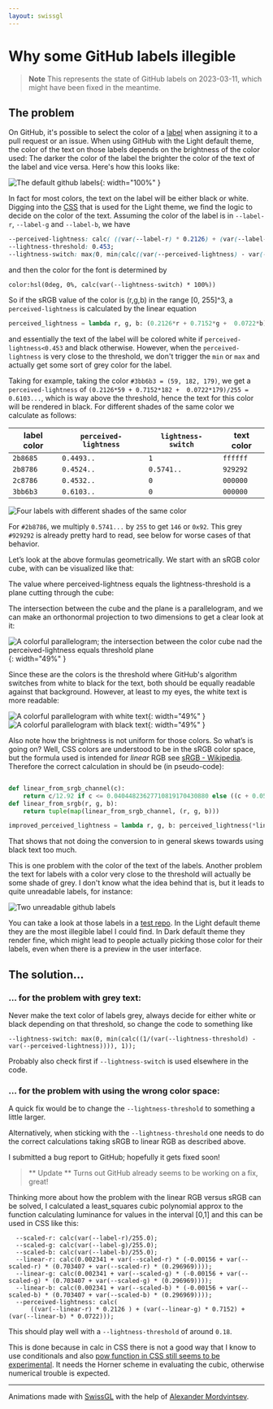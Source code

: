 ```yaml
---
layout: swissgl
---
```

# Why some GitHub labels illegible

> **Note**
> This represents the state of GitHub labels on 2023-03-11, which might have been fixed in the
> meantime.

## The problem
On GitHub, it's possible to select the color of a [label](https://docs.github.com/de/issues/using-labels-and-milestones-to-track-work/managing-labels) when assigning it to a pull request or an issue.  When using GitHub with the Light default theme, the color of the text on those labels depends on the brightness of the color used: The darker the color of the label the brighter the color of the text of the label and vice versa. Here's how this looks like:

![The default github labels](assets/images/github_labels/default_labels.png){: width="100%" }

In fact for most colors, the text on the label will be either black or white. Digging into the
[CSS](https://github.githubassets.com/assets/global-7f117b5cfae4.cssjavascript) that is used for the Light theme, we find the logic to decide on the color of the text. Assuming the color of the
label is in
`--label-r`, `--label-g` and `--label-b`, we have
```css
--perceived-lightness: calc( ((var(--label-r) * 0.2126) + (var(--label-g) * 0.7152) + (var(--label-b) * 0.0722)) / 255 );
--lightness-threshold: 0.453;
--lightness-switch: max(0, min(calc((var(--perceived-lightness) - var(--lightness-threshold)) * -1000), 1));
```
and then the color for the font is determined by
```
color:hsl(0deg, 0%, calc(var(--lightness-switch) * 100%))
```
So if the sRGB value of the color is (r,g,b) in the range [0, 255]^3, a `perceived-lightness` is calculated by the linear equation
```python
perceived_lightness = lambda r, g, b: (0.2126*r + 0.7152*g +  0.0722*b)/255
```
and essentially the text of the label will be colored white if `perceived-lightness<0.453` and black otherwise. However, when the `perceived-lightness` is very close to the threshold, we don't trigger the `min` or `max` and actually get some sort of grey color for the label.

Taking for example, taking the color `#3bb6b3 = (59, 182, 179)`, we get a `perceived-lightness` of `(0.2126*59 + 0.7152*182 +  0.0722*179)/255 = 0.6103...`, which is way above the threshold, hence the text for this color will be rendered in black.
For different shades of the same color we calculate as follows:

label color |  `perceived-lightness` | `lightness-switch`| text color
------------|------------------------|-------------------|------------
 `2b8685`   | `0.4493..`             | `1`               | `ffffff`
 `2b8786`   | `0.4524..`             | `0.5741..`        | `929292`
 `2c8786`   | `0.4532..`             | `0`               | `000000`
 `3bb6b3`   | `0.6103..`             | `0`               | `000000`

![Four labels with different shades of the same color](assets/images/github_labels/four_labels.png)

For `#2b8786`, we multiply `0.5741...` by `255` to get `146` or `0x92`. This grey `#929292` is already pretty hard to read, see below for worse cases of that behavior.

Let’s look at the above formulas geometrically.
We start with an sRGB color cube, with can be visualized like that:

<div id="demo">
  <canvas id="colorcube"></canvas>
</div>

The value where perceived-lightness equals the lightness-threshold is a plane cutting through the cube:

<div id="demo">
  <canvas id="cubecut"></canvas>
</div>


The intersection between the cube and the plane is a parallelogram, and we can make an orthonormal projection to two dimensions to get a clear look at it:

![A colorful parallelogram; the intersection between the color cube nad the perceived-lightness equals threshold plane](assets/images/github_labels/parallelogram.png){: width="49%" }

Since these are the colors is the threshold where GitHub's algorithm switches from white to black for the text, both should be equally readable against that background. However, at least to my eyes, the white text is more readable:


![A colorful parallelogram with white text](assets/images/github_labels/parallelogram_white_text.png){: width="49%" }
![A colorful parallelogram with black text](assets/images/github_labels/parallelogram_black_text.png){: width="49%" }

Also note how the brightness is not uniform for those colors.
So what’s is going on? Well, CSS colors are understood to be in the sRGB color space, but the formula used is intended for *linear* RGB see [sRGB - Wikipedia](https://en.wikipedia.org/wiki/SRGB).
Therefore the correct calculation in should be (in pseudo-code):

```python

def linear_from_srgb_channel(c):
    return c/12.92 if c <= 0.04044823627710819170430880 else ((c + 0.055)/1.055)**2.4
def linear_from_srgb(r, g, b):
    return tuple(map(linear_from_srgb_channel, (r, g, b)))

improved_perceived_lightness = lambda r, g, b: perceived_lightness(*linear_from_srgb(r, g, b))
```
That shows that not doing the conversion to in general skews towards using black text too much.

This is one problem with the color of the text of the labels. Another problem the text for labels with a color very close to the threshold will actually be some shade of grey. I don't know what the idea behind that is, but it leads to quite unreadable labels, for instance:

![Two unreadable github labels](assets/images/github_labels/unreadable_labels.png)

You can take a look at those labels in a [test repo](https://github.com/mo271/label_colors_test/labels). In the Light default theme they are the most illegible label I could find. In Dark default theme they render fine, which might lead to people actually picking those color for their labels, even when there is a preview in the user interface.

## The solution...

### ... for the problem with grey text:
Never make the text color of labels grey, always decide for either white or black depending on that threshold, so change the code to something like
 ```
--lightness-switch: max(0, min(calc((1/(var(--lightness-threshold) - var(--perceived-lightness)))), 1));
 ```
Probably also check first if `--lightness-switch` is used elsewhere in the code.
### ... for the problem with using the wrong color space:
A quick fix would be to change the `--lightness-threshold` to something a little larger.


Alternatively, when sticking with the `--lightness-threshold` one needs to do the correct calculations taking sRGB to linear RGB as described above.


I submitted a bug report to GitHub; hopefully it gets fixed soon!

> ** Update **
> Turns out GitHub already seems to be working on a fix, great!

Thinking more about how the problem with the linear RGB versus sRGB can be solved, I calculated a
least_squares cubic polynomial approx to the function calculating luminance for values in the interval [0,1] and this can be used in CSS like this:
```
  --scaled-r: calc(var(--label-r)/255.0);
  --scaled-g: calc(var(--label-g)/255.0);
  --scaled-b: calc(var(--label-b)/255.0);
  --linear-r: calc(0.002341 + var(--scaled-r) * (-0.00156 + var(--scaled-r) * (0.703407 + var(--scaled-r) * (0.296969))));
  --linear-g: calc(0.002341 + var(--scaled-g) * (-0.00156 + var(--scaled-g) * (0.703407 + var(--scaled-g) * (0.296969))));
  --linear-b: calc(0.002341 + var(--scaled-b) * (-0.00156 + var(--scaled-b) * (0.703407 + var(--scaled-b) * (0.296969))));
  --perceived-lightness: calc(
      ((var(--linear-r) * 0.2126 ) + (var(--linear-g) * 0.7152) + (var(--linear-b) * 0.0722)));
```
This should play well with a `--lightness-threshold` of around `0.18`.

This is done because in calc in CSS there is not a good way that I know to use conditionals and also [pow function in CSS still seems to be experimental](https://developer.mozilla.org/en-US/docs/Web/CSS/pow#browser_compatibility). It needs the Horner scheme in evaluating the cubic, otherwise numerical trouble is expected.

------

Animations made with <a href="https://github.com/google/swissgl">SwissGL</a> with the help of [Alexander Mordvintsev](https://znah.net).

<script src='{{site.baseurl}}/github_labels.js'></script>
